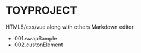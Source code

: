 # TOYPROJECT

HTML5/css/vue along with others Markdown editor.

- 001.swapSample
- 002.custonElement


